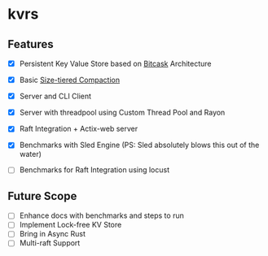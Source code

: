 # kvrs


## Features 

- [x] Persistent Key Value Store based on [Bitcask](https://riak.com/assets/bitcask-intro.pdf) Architecture
- [x] Basic [Size-tiered Compaction](https://opensource.docs.scylladb.com/stable/kb/compaction.html#size-tiered-compaction-strategy-stcs)
- [x] Server and CLI Client 
- [x] Server with threadpool using Custom Thread Pool and Rayon
- [x] Raft Integration + Actix-web server
- [x] Benchmarks with Sled Engine (PS: Sled absolutely blows this out of the water)
- [ ] Benchmarks for Raft Integration using locust


## Future Scope

- [ ] Enhance docs with benchmarks and steps to run
- [ ] Implement Lock-free KV Store
- [ ] Bring in Async Rust
- [ ] Multi-raft Support